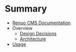 # Summary

* [Renuo CMS Documentation](README.md)
* Overview
   * [Design Decisions](design_decisions.md)
   * [Architecture](architecture.md)
* [Usage](usage.md)

